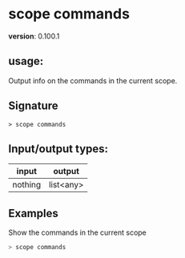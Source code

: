 # scope commands

**version**: 0.100.1

## **usage**:

Output info on the commands in the current scope.

## Signature

`> scope commands `

## Input/output types:

| input   | output      |
| ------- | ----------- |
| nothing | list\<any\> |

## Examples

Show the commands in the current scope

```bash
> scope commands
```
